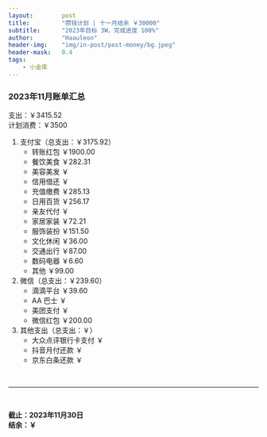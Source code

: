 ```yaml
---
layout:        post
title:         "攒钱计划 | 十一月结余 ￥30000"
subtitle:      "2023年目标 3W，完成进度 100%"
author:        "Haauleon"
header-img:    "img/in-post/post-money/bg.jpeg"
header-mask:   0.4
tags:
    - 小金库
---
```


### 2023年11月账单汇总             
支出：￥3415.52         
计划消费：￥3500        

1. 支付宝（总支出：￥3175.92）   
    - 转账红包 ￥1900.00   
    - 餐饮美食 ￥282.31    
    - 美容美发 ￥     
    - 信用借还 ￥    
    - 充值缴费 ￥285.13     
    - 日用百货 ￥256.17      
    - 亲友代付 ￥     
    - 家居家装 ￥72.21    
    - 服饰装扮 ￥151.50    
    - 文化休闲 ￥36.00    
    - 交通出行 ￥87.00   
    - 数码电器 ￥6.60      
    - 其他 ￥99.00    
2. 微信（总支出：￥239.60）      
    - 滴滴平台 ￥39.60    
    - AA 巴士 ￥    
    - 美团支付 ￥       
    - 微信红包 ￥200.00
3. 其他支出（总支出：￥）     
    - 大众点评银行卡支付 ￥    
    - 抖音月付还款 ￥    
    - 京东白条还款 ￥   

<br>

---

<br>

**截止：2023年11月30日**      
**结余：￥**        